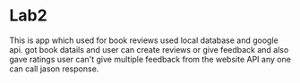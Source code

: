# Lab2
This is app which used for book reviews
used local database and google api.
got book datails and user can create reviews or give feedback and also gave ratings
user can't give multiple feedback
from the website API any one can call jason response.
